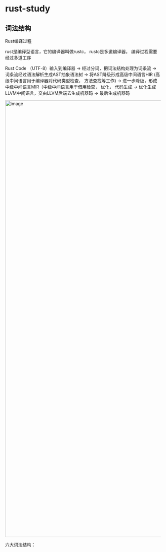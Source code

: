 # rust-study


## 词法结构


Rust编译过程

rust是编译型语言，它的编译器叫做rustc， rustc是多道编译器， 编译过程需要经过多道工序

Rust Code （UTF-8）输入到编译器 -> 经过分词，把词法结构处理为词条流 -> 词条流经过语法解析生成AST抽象语法树 -> 将AST降级形成高级中间语言HIR (高级中间语言用于编译器对代码类型检查， 方法查找等工作) -> 进一步降级，形成中级中间语言MIR（中级中间语言用于借用检查， 优化， 代码生成 -> 优化生成LLVM中间语言，交由LLVM后端去生成机器码 -> 最后生成机器码

<img width="1409" alt="image" src="https://github.com/user-attachments/assets/3031da8e-12fe-470d-8670-0ac338404474" />


六大词法结构：


